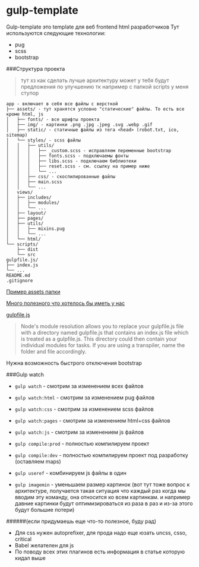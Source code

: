# gulp-template

Gulp-template это template для веб frontend html разработчиков
Тут используются следующие технологии:
- pug
- scss
- bootstrap

###Структура проекта
> тут хз как сделать лучше архитектуру может у тебя будут предложения по улучшению тк например с папкой scripts у меня ступор
```
app - включает в себя все файлы с версткой 
├── assets/ - тут хранятся условно "статические" файлы. То есть все кроме html, js
│   ├── fonts/ - все шрифты проекта
│   ├── img/ - картинки .png .jpg .jpeg .svg .webp .gif
│   ├── static/ - статичные файлы из тега <head> (robot.txt, ico, sitemap) 
│   └── styles/ - scss файлы
│   │   ├── utils/
│   │   │   ├── _custom.scss - исправляем переменные bootstrap
│   │   │   ├── fonts.scss - подключаемы фонты
│   │   │   ├── libs.scss - подключаем библиотеки
│   │   │   ├── reset.scss - см. ссылку на пример ниже
│   │   │   └── ...
│   │   ├── css/ - скоспилированные файлы
│   │   ├── main.scss
│   │   └── ...
│   views/
│   ├── includes/
│   │   ├── modules/
│   │   └── ...
│   ├── layout/
│   ├── pages/
│   ├── utils/
│   │   ├── mixins.pug
│   │   └── ...
│   └── html/
└── scripts/
    ├── dist
    └── src
gulpfile.js/ 
├── index.js
└── ...
README.md
.gitignore
```
[Пример assets папки](https://github.com/Happyer29/webpack-bootstrap-pug-template/tree/master/src) 

[Много полезного что хотелось бы иметь у нас](https://css-tricks.com/gulp-for-beginners/)

[gulpfile.js](https://gulpjs.com/docs/en/getting-started/javascript-and-gulpfiles)
>Node's module resolution allows you to replace your gulpfile.js file with a directory named gulpfile.js that contains an index.js file which is treated as a gulpfile.js. This directory could then contain your individual modules for tasks. If you are using a transpiler, name the folder and file accordingly.


Нужна возможность быстрого отключения bootstrap

###Gulp watch
- `gulp watch` - смотрим за изменением всех файлов
- `gulp watch:html` - смотрим за изменением pug файлов
- `gulp watch:css` - смотрим за изменением scss файлов
- `gulp watch:pages` - смотрим за изменением html+css файлов
- `gulp watch:js` - смотрим за изменением js файлов

- `gulp compile:prod` - полностью компилируем проект
- `gulp compile:dev` - полностью компилируем проект под разработку (оставляем maps)
- `gulp useref` - комбинируем js файлы в один
- `gulp imagemin` - уменьшаем размер картинок (вот тут тоже вопрос к архитектуре, получается такая ситуация что каждый раз когда мы вводим эту команду, она относится ко всем картинкам. и например давние картинки будут оптимизироваться из раза в раз и из-за этого будут большие потери)

######(если придумаешь еще что-то полезное, буду рад)

- Для css нужен autoprefixer, для прода надо еще юзать uncss, csso, critical
- Babel желателен для js
- По поводу всех этих плагинов есть информация в статье которую кидал выше

[comment]: <> (Gulp template is a template for web html developers!)

[comment]: <> (It includes)

[comment]: <> (1. pug)

[comment]: <> (2. scss)

[comment]: <> (3. )